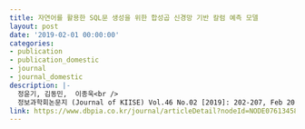 ```yaml
---
title: 자연어를 활용한 SQL문 생성을 위한 합성곱 신경망 기반 칼럼 예측 모델
layout: post
date: '2019-02-01 00:00:00'
categories:
- publication
- publication_domestic
- journal
- journal_domestic
description: |-
  정윤기, 김동민,  이종욱<br />
  정보과학회논문지 (Journal of KIISE) Vol.46 No.02 [2019]: 202-207, Feb 2019
link: https://www.dbpia.co.kr/journal/articleDetail?nodeId=NODE07613458
---
```


